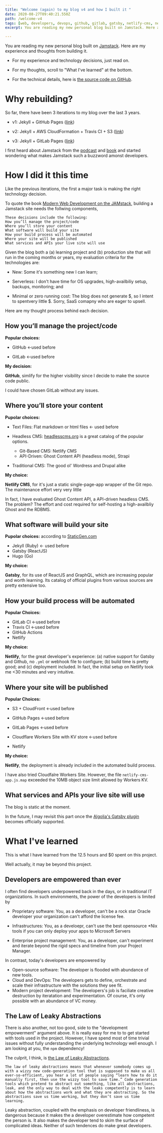 ```yaml
---
title: "Welcome (again) to my blog v4 and how I built it "
date: 2020-08-27T09:40:21.550Z
path: /welcome-v4
tags: [web, developers, devops, github, gitlab, gatsby, netlify-cms, netlify, jamstack]
excerpt: You are reading my new personal blog built on Jamstack. Here are my experience and thoughts from building it...

---
```

You are reading my new personal blog built on [Jamstack](https://jamstack.org/). Here are my experience and thoughts from building it.

* For my experience and technology decisions, just read on.

* For my thoughts, scroll to "What I've learned" at the bottom.

* For the technical details, here is [the source code on GitHub](https://github.com/mw866/chriswang.tech-gatsby).

# Why rebuilding?

So far, there have been 3 iterations to my blog  over the last 3 years.

* v1: Jekyll + GitHub Pages ([link](https://chriswang.tech/personal-website))

* v2: Jekyll + AWS CloudFormation + Travis CI + S3 ([link](https://chriswang.tech/self-managed-gh))

* v3: Jekyll + GitLab Pages ([link](https://chriswang.tech/gitlab-pages))

I first heard about Jamstack from the [podcast](https://www.heavybit.com/library/podcasts/jamstack-radio/) and [book](https://www.netlify.com/oreilly-jamstack/) and started wondering what makes Jamstack such a buzzword amonst developers.

# How I did it this time

Like the previous iterations, the first a major task is making the right technology decision.

To quote the book [Modern Web Development on the JAMstack](https://www.netlify.com/oreilly-jamstack/), building a Jamstack site needs the follwing components,

```
These decisions include the following:
How you’ll manage the project/code
Where you’ll store your content
What software will build your site
How your build process will be automated
Where your site will be published
What services and APIs your live site will use
```



Given the blog both a (a) learning project and (b) production site that will run in the coming months or years, my evaluation criteria for the technologies are:

* New: Some it's something new I can learn;

* Serverless: I don't have time for OS upgrades, high-availbiliy setup, backups, monitoring; and

* Minimal or zero running cost:  The blog does not generate $, so I intent to spentvery little \$. Sorry, SaaS comapny who are eager to upsell.

Here are my thought process behind each decision.

## How you’ll manage the project/code

**Popular choices:**

* GitHub <-used before

* GitLab <-used before

**My decision:**

**GitHub**, simlify for the higher visibility since I decide to make the source code public. 

I could have chosen GitLab without any issues.

## Where you’ll store your content

**Pupolar choices:**

* Text Files: Flat markdown or html files <- used before

* Headless CMS: [headlesscms.org](https://headlesscms.org/) is a great catalog of the popular options. 
  * Git-Based CMS: Netlify CMS
  * API-Driven: Ghost Content API (headless mode), Strapi

* Traditional CMS: The good ol' Wordress and Drupal alike

**My choice:**

**Netlify CMS**, for it's just a static single-page-app wrapper of the Git repo. The maintenance effort very very little

In fact, I have evaluated Ghost Content API, a API-driven headless CMS.  The problem? The effort and cost required for self-hosting a high-availbliy Ghost and the RDBMS. 



## What software will build your site

**Pupolar choices:** according to [StaticGen.com ](https://www.staticgen.com/)

* Jekyll (Ruby) <- used before
* Gatsby (ReactJS)
* Hugo (Go)

**My choice:**

**Gatsby**, for its use of ReactJS and GraphQL, which are increasing popular and worth learning. Its catalog of official plugins from various sources are pretty extensive too.

## How your build process will be automated

**Popular Choices:**

* GitLab CI <-used before
* Travis CI <-used before
* GitHub Actions
* Netlify

**My choice:**

**Netlify**, for the great developer's experience: (a) native support for Gatsby and Github, no `.yml`  or webhook file to configure; (b) build time is pretty good; and (c) deployment included. In fact, the initial setup on Netlify took me  <30 minutes and very intuitive.

## Where your site will be published

**Popular Choices:**

* S3 + CloudFront <-used before
* GitHub Pages <-used before

* GitLab Pages <-used before
* Cloudflare Workers Site with KV store <-used before

* Netlify

**My choice:**

**Netlify**, the deployment is already included in the automated build process.

I have also tried Cloudfalre Workers Site. However, the file `netlify-cms-app.js.map` exceeded the 10MB object size limit allowed by Workers KV.

## What services and APIs your live site will use

The blog is static at the moment. 

In the future, I may revisit this part once the [Algolia's Gatsby plugin](https://github.com/algolia/gatsby-plugin-algolia) becomes officially supported.

# What I've learned

This is what I have learned from the 12.5 hours and $0 spent on this project.

Well actually, it may be beyond this project.

## Developers are empowered than ever

I often find developers underpowered back in the days, or in traditional IT organizations. In such environments, the power of the developers is limited by  

* Proprietary software: You, as a developer, can't be a rock star Oracle developer your organization can't afford the license fee.

* Infrastructures: You, as a develoepr, can't use the best opensource *Nix tools if you can only deploy your apps to Microsoft Servers 
* Enterprise project management: You, as a developer, can't experiment and iterate beyond the rigid specs and timeline from your Project Manager. 

In contrast, today's developers are empowered by

* Open-source software: The developer is flooded with abundance of new tools. 
* Cloud and DevOps: The developers gets to define, orchestrate and scale their infrastructure with the solutions they see fit. 
* Modern project development: The developers's job is faciliate creative destruction by iteratation and experimentation. Of course, it's only possible with an abundance of VC money.

## The Law of Leaky Abstractions

There is also another, not too good, side to the "development empowerment" argument above. 
It is really easy for me to to get started with tools used in the project. However, I have spend most of time trivial issues without fully understanding the underlying technology well enough. I am looking at you, the `npm` dependency!

The culprit, I think, is [the Law of Leaky Abstractions](https://www.joelonsoftware.com/2002/11/11/the-law-of-leaky-abstractions/). 

```
The law of leaky abstractions means that whenever somebody comes up with a wizzy new code-generation tool that is supposed to make us all ever-so-efficient, you hear a lot of people saying “learn how to do it manually first, then use the wizzy tool to save time.” Code generation tools which pretend to abstract out something, like all abstractions, leak, and the only way to deal with the leaks competently is to learn about how the abstractions work and what they are abstracting. So the abstractions save us time working, but they don’t save us time learning.
```

Leaky abstraction, coupled with the emphasis on developer friendliness, is dangerous because it makes the a developer overestimate how competent the person is. It also makes the developer tend to skim the surface of complicated ideas. Neither of such tendences do make great developers.





